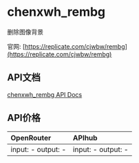 # chenxwh_rembg

删除图像背景

官网: [https://replicate.com/cjwbw/rembg](https://replicate.com/cjwbw/rembg)

## API文档

[chenxwh_rembg API Docs](../apis/zh/chenxwh_rembg.md)

## API价格

| OpenRouter | APIhub |
|:---|:---|
| input: - output: - | input: - output: - |
